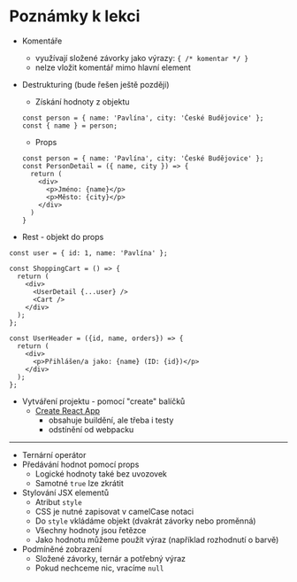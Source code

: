 # Poznámky k lekci

- Komentáře

  - využívají složené závorky jako výrazy: `{ /* komentar */ }`
  - nelze vložit komentář mimo hlavní element

- Destrukturing (bude řešen ještě později)

  - Získání hodnoty z objektu

  ```
  const person = { name: 'Pavlína', city: 'České Budějovice' };
  const { name } = person;
  ```

  - Props

  ```
  const person = { name: 'Pavlína', city: 'České Budějovice' };
  const PersonDetail = ({ name, city }) => {
    return (
      <div>
        <p>Jméno: {name}</p>
        <p>Město: {city}</p>
      </div>
    )
  }
  ```

- Rest - objekt do props

```
const user = { id: 1, name: 'Pavlína' };

const ShoppingCart = () => {
  return (
    <div>
      <UserDetail {...user} />
      <Cart />
    </div>
  );
};

const UserHeader = ({id, name, orders}) => {
  return (
    <div>
      <p>Přihlášen/a jako: {name} (ID: {id})</p>
    </div>
  );
};
```

- Vytváření projektu - pomocí "create" balíčků
  - [Create React App](https://create-react-app.dev/)
    - obsahuje buildění, ale třeba i testy
    - odstínění od webpacku

---

- Ternární operátor
- Předávání hodnot pomocí props
  - Logické hodnoty také bez uvozovek
  - Samotné `true` lze zkrátit
- Stylování JSX elementů
  - Atribut `style`
  - CSS je nutné zapisovat v camelCase notaci
  - Do `style` vkládáme objekt (dvakrát závorky nebo proměnná)
  - Všechny hodnoty jsou řetězce
  - Jako hodnotu můžeme použít výraz (například rozhodnutí o barvě)
- Podmíněné zobrazení
  - Složené závorky, ternár a potřebný výraz
  - Pokud nechceme nic, vracíme `null`
